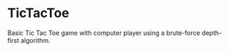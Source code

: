 TicTacToe
=========

Basic Tic Tac Toe game with computer player using a brute-force depth-first algorithm.
